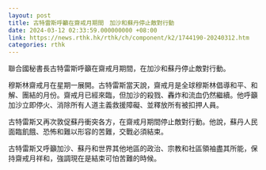 ```yaml
---
layout: post
title: 古特雷斯呼籲在齋戒月期間　加沙和蘇丹停止敵對行動
date: 2024-03-12 02:33:59.000000000 +08:00
link: https://news.rthk.hk/rthk/ch/component/k2/1744190-20240312.htm
categories: rthk
---
```


聯合國秘書長古特雷斯呼籲在齋戒月期間，在加沙和蘇丹停止敵對行動。

穆斯林齋戒月在星期一展開。古特雷斯當天說，齋戒月是全球穆斯林倡導和平、和解、團結的月份。齋戒月已經來臨，但加沙的殺戮、轟炸和流血仍然繼續。他呼籲加沙立即停火、消除所有人道主義救援障礙、並釋放所有被扣押人員。

古特雷斯又再次敦促蘇丹衝突各方，在齋戒月期間停止敵對行動。他說，蘇丹人民面臨飢餓、恐怖和難以形容的苦難，交戰必須結束。

古特雷斯又呼籲加沙、蘇丹和世界其他地區的政治、宗教和社區領袖盡其所能，保持齋戒月祥和，強調現在是結束可怕苦難的時候。
